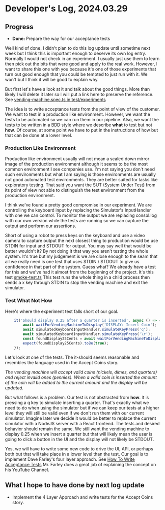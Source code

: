 # Developer's Log, 2024.03.29

## Progress

* __Done:__ Prepare the way for our acceptance tests

Well kind of done. I didn't plan to do this log update until sometime next week but I think this is important enough to deserve its own log entry. Normally I would not check in an experiment. I usually just use them to learn then pick out the bits that were good and apply to the real work. However, I want to share this one with you because it's one of those experiments that turn out good enough that you could be tempted to just run with it. We won't but I think it will be good to explain why.

But first let's have a look at it and talk about the good things. More than likely I will delete it later so I will put a link here to preserve the reference. See [vending-machine.spec.ts in test/experiments](https://github.com/WoodyB/vending-machine-project/blob/rc-488/test/experiments/vending-machine.spec.ts)

The idea is to write acceptance tests from the point of view of the customer. We want to test in a production like environment. However, we want the tests to be automated so we can run them in our pipeline. Also, we want the tests to be written in a BDD style where we describe __what__ to test but not __how__. Of course, at some point we have to put in the instructions of how but that can be done at a lower level.

### Production Like Environment

Production like environment usually will not mean a scaled down mirror image of the production environment although it seems to be the most common environment I see companies use. I'm not saying you don't need such environments but what I am saying is those environments are usually not good automated test environments. They are better suited for tasks like exploratory testing. That said you want the SUT (System Under Test) from its point of view not able to distinguish the test environment from the production environment.

I think we've found a pretty good compromise in our experiment. We are controlling the keyboard input by replacing the Simulator's InputHandler with one we can control. To monitor the output we are replacing consol.log with our own version while the tests are running so we can capture the output and perform our assertions.

Short of using a robot to press keys on the keyboard and use a video camera to capture output the next closest thing to production would be use STDIN for input and STDOUT for output. You may say well that would be better wouldn't it? By not doing it that way you aren't testing the whole system. It's true but my judgement is we are close enough to the seam that all we really need is one test that uses STDIN / STDOUT to give us confidence in that part of the system. Guess what? We already have a test for this and we've had it almost from the beginning of the project. It's this test [smoke-test.ts](https://github.com/WoodyB/vending-machine-project/blob/rc-488/test/acceptance/smoke-test.spec.ts) This test runs the whole thing in a child process then sends a x key through STDIN to stop the vending machine and exit the simulator.

### Test What Not How

Here's where the experiment test falls short of our goal.

``` javascript
    it('Should display 0.25 after a quarter is inserted', async () => {
        await waitForVendingMachineToDisplay('DISPLAY: Insert Coin');
        await simulatedKeyboardInputHandler.simulateKeyPress('q');
        await simulatedKeyboardInputHandler.simulateKeyPress('\r');
        const foundDisplay25Cents = await waitForVendingMachineToDisplay('DISPLAY: 0.25');
        expect(foundDisplay25Cents).toBe(true);
    });
```

 Let's look at one of the tests. The it-should seems reasonable and resembles the language used in the Accept Coins story.

*The vending machine will accept valid coins (nickels, dimes, and quarters) and reject invalid ones (pennies). When a valid coin is inserted the amount of the coin will be added to the current amount and the display will be updated.*

But what follows is a problem. Our test is not abstracted from __how__. It is pressing a q key to simulate inserting a quarter. That's exactly what we need to do when using the simulator but if we can keep our tests at a higher level they will still be valid even if we don't run them with our current simulator. Imagine later we decide it would be better to replace the current simulator with a NodeJS server with a React frontend. The tests and desired behavior should remain the same. We still want the vending machine to display 0.25 when we insert a quarter but that will likely mean the user is going to click a button in the UI and the display will not likely be STDOUT.

Yes, we will have to write some new code to drive the UI, API, or perhaps both but that will take place in a lower level than the test. Our goal is to implement Dave Farley's four layer approach. See [How To Write Acceptance Tests](https://www.youtube.com/watch?v=JDD5EEJgpHU) Mr. Farley does a great job of explaining the concept on his YouTube Channel.

## What I hope to have done by next log update

* Implement the 4 Layer Approach and write tests for the Accept Coins story.
